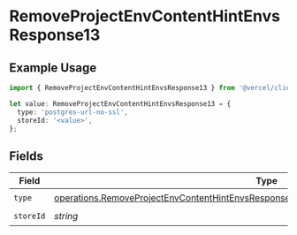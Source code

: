 # RemoveProjectEnvContentHintEnvsResponse13

## Example Usage

```typescript
import { RemoveProjectEnvContentHintEnvsResponse13 } from '@vercel/client/models/operations';

let value: RemoveProjectEnvContentHintEnvsResponse13 = {
  type: 'postgres-url-no-ssl',
  storeId: '<value>',
};
```

## Fields

| Field     | Type                                                                                                                                                                                               | Required           | Description |
| --------- | -------------------------------------------------------------------------------------------------------------------------------------------------------------------------------------------------- | ------------------ | ----------- |
| `type`    | [operations.RemoveProjectEnvContentHintEnvsResponse200ApplicationJSONResponseBody313Type](../../models/operations/removeprojectenvcontenthintenvsresponse200applicationjsonresponsebody313type.md) | :heavy_check_mark: | N/A         |
| `storeId` | _string_                                                                                                                                                                                           | :heavy_check_mark: | N/A         |
